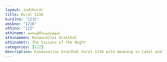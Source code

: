 ```yaml
---
layout: indikural
title: Kural 1216
kuralno: "1216"
abskno: "1216"
athino: "122"
athiname: கனவுநிலையுரைத்தல்
athinameen: Kanavunilai Uraithal
athinametr: The Visions of the Night
categories: [122]
description: Kanavunilai Uraithal kural 1216 with meaning in tamil and english 
---
```


